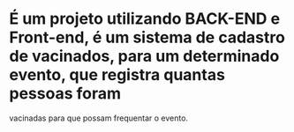 # É um projeto utilizando BACK-END  e Front-end, é um sistema de cadastro de vacinados, para um determinado evento, que registra quantas pessoas foram
vacinadas para que possam frequentar o evento.
